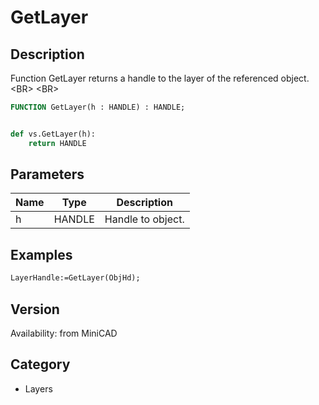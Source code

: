 # GetLayer

## Description
Function GetLayer returns a handle to the layer of the referenced object. &lt;BR&gt;
&lt;BR&gt;


```pascal
FUNCTION GetLayer(h : HANDLE) : HANDLE;
```

```python

def vs.GetLayer(h):
    return HANDLE
```

## Parameters
|Name|Type|Description|
|---|---|---|
|h|HANDLE|Handle to object.|

## Examples
```pascal
LayerHandle:=GetLayer(ObjHd);


```

## Version
Availability: from MiniCAD
## Category
* Layers

